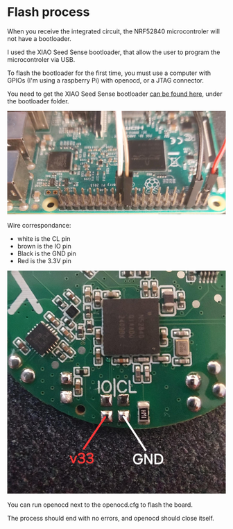 # Flash process

When you receive the integrated circuit, the NRF52840 microcontroler will not have a bootloader.

I used the XIAO Seed Sense bootloader, that allow the user to program the microcontroler via USB.

To flash the bootloader for the first time, you must use a computer with GPIOs (I'm using a raspberry Pi) with openocd, or a JTAG connector.

You need to get the XIAO Seed Sense bootloader [can be found here](https://github.com/0hotpotman0/BLE_52840_Core.git), under the bootloader folder.

![Raspberry Pi pinout](../Medias/raspi_flasher.jpeg)

Wire correspondance:

- white is the CL pin
- brown is the IO pin
- Black is the GND pin
- Red is the 3.3V pin

![Circuit flash pins](../Medias/circuit_flash_port.jpeg)

You can run openocd next to the openocd.cfg to flash the board.

The process should end with no errors, and openocd should close itself.
